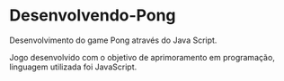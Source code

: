 # Desenvolvendo-Pong
Desenvolvimento do game Pong através do Java Script. 

Jogo desenvolvido com o objetivo de aprimoramento em programação, linguagem utilizada foi JavaScript.
